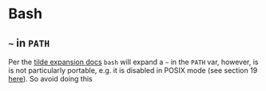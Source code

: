 # Bash

## `~` in `PATH`

Per the [tilde expansion
docs](https://www.gnu.org/software/bash/manual/html_node/Tilde-Expansion.html)
`bash` will expand a `~` in the `PATH` var, however, is is not particularly
portable, e.g. it is disabled in POSIX mode (see section 19
[here](https://www.gnu.org/software/bash/manual/html_node/Bash-POSIX-Mode.html)).
So avoid doing this
